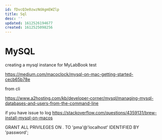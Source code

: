 ```yaml
---
id: fDvcQ3e0zwzNdAgmEWZlp
title: Sql
desc: ''
updated: 1612526194677
created: 1612525098256
---
```


# MySQL

creating a mysql instance for MyLabBook test

https://medium.com/macoclock/mysql-on-mac-getting-started-cecb65b78e

from cli

https://www.a2hosting.com/kb/developer-corner/mysql/managing-mysql-databases-and-users-from-the-command-line

if you have issue to log https://stackoverflow.com/questions/4359131/brew-install-mysql-on-macos


GRANT ALL PRIVILEGES ON *.* TO 'pma'@'localhost' IDENTIFIED BY 'password';
